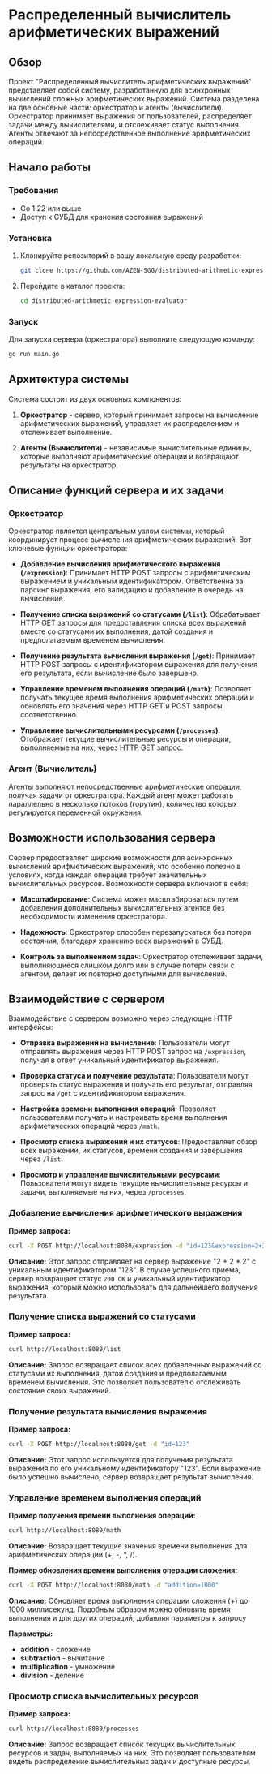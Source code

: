 # Распределенный вычислитель арифметических выражений

## Обзор

Проект "Распределенный вычислитель арифметических выражений" представляет собой систему, разработанную для асинхронных вычислений сложных арифметических выражений. Система разделена на две основные части: оркестратор и агенты (вычислители). Оркестратор принимает выражения от пользователей, распределяет задачи между вычислителями, и отслеживает статус выполнения. Агенты отвечают за непосредственное выполнение арифметических операций.

## Начало работы

### Требования

- Go 1.22 или выше
- Доступ к СУБД для хранения состояния выражений

### Установка

1. Клонируйте репозиторий в вашу локальную среду разработки:
    ```bash
    git clone https://github.com/AZEN-SGG/distributed-arithmetic-expression-evaluator.git
    ```
2. Перейдите в каталог проекта:
    ```bash
    cd distributed-arithmetic-expression-evaluator
    ```

### Запуск

Для запуска сервера (оркестратора) выполните следующую команду:
```bash
go run main.go
```

## Архитектура системы

Система состоит из двух основных компонентов:

1. **Оркестратор** - сервер, который принимает запросы на вычисление арифметических выражений, управляет их распределением и отслеживает выполнение.

2. **Агенты (Вычислители)** - независимые вычислительные единицы, которые выполняют арифметические операции и возвращают результаты на оркестратор.

## Описание функций сервера и их задачи

### Оркестратор

Оркестратор является центральным узлом системы, который координирует процесс вычисления арифметических выражений. Вот ключевые функции оркестратора:

- **Добавление вычисления арифметического выражения (`/expression`)**: Принимает HTTP POST запросы с арифметическим выражением и уникальным идентификатором. Ответственна за парсинг выражения, его валидацию и добавление в очередь на вычисление.

- **Получение списка выражений со статусами (`/list`)**: Обрабатывает HTTP GET запросы для предоставления списка всех выражений вместе со статусами их выполнения, датой создания и предполагаемым временем вычисления.

- **Получение результата вычисления выражения (`/get`)**: Принимает HTTP POST запросы с идентификатором выражения для получения его результата, если вычисление было завершено.

- **Управление временем выполнения операций (`/math`)**: Позволяет получать текущее время выполнения арифметических операций и обновлять его значения через HTTP GET и POST запросы соответственно.

- **Управление вычислительными ресурсами (`/processes`)**: Отображает текущие вычислительные ресурсы и операции, выполняемые на них, через HTTP GET запрос.

### Агент (Вычислитель)

Агенты выполняют непосредственные арифметические операции, получая задачи от оркестратора. Каждый агент может работать параллельно в несколько потоков (горутин), количество которых регулируется переменной окружения.

## Возможности использования сервера

Сервер предоставляет широкие возможности для асинхронных вычислений арифметических выражений, что особенно полезно в условиях, когда каждая операция требует значительных вычислительных ресурсов. Возможности сервера включают в себя:

- **Масштабирование**: Система может масштабироваться путем добавления дополнительных вычислительных агентов без необходимости изменения оркестратора.

- **Надежность**: Оркестратор способен перезапускаться без потери состояния, благодаря хранению всех выражений в СУБД.

- **Контроль за выполнением задач**: Оркестратор отслеживает задачи, выполняющиеся слишком долго или в случае потери связи с агентом, делает их повторно доступными для вычислений.

## Взаимодействие с сервером

Взаимодействие с сервером возможно через следующие HTTP интерфейсы:

- **Отправка выражений на вычисление**: Пользователи могут отправлять выражения через HTTP POST запрос на `/expression`, получая в ответ уникальный идентификатор выражения.

- **Проверка статуса и получение результата**: Пользователи могут проверять статус выражения и получать его результат, отправляя запрос на `/get` с идентификатором выражения.

- **Настройка времени выполнения операций**: Позволяет пользователям получать и настраивать время выполнения арифметических операций через `/math`.

- **Просмотр списка выражений и их статусов**: Предоставляет обзор всех выражений, их статусов, времени создания и завершения через `/list`.

- **Просмотр и управление вычислительными ресурсами**: Пользователи могут видеть текущие вычислительные ресурсы и задачи, выполняемые на них, через `/processes`.

### Добавление вычисления арифметического выражения

**Пример запроса:**
```bash
curl -X POST http://localhost:8080/expression -d "id=123&expression=2+2*2"
```
**Описание:** Этот запрос отправляет на сервер выражение "2 + 2 * 2" с уникальным идентификатором "123". В случае успешного приема, сервер возвращает статус `200 OK` и уникальный идентификатор выражения, который можно использовать для дальнейшего получения результата.

### Получение списка выражений со статусами

**Пример запроса:**
```bash
curl http://localhost:8080/list
```
**Описание:** Запрос возвращает список всех добавленных выражений со статусами их выполнения, датой создания и предполагаемым временем вычисления. Это позволяет пользователю отслеживать состояние своих выражений.

### Получение результата вычисления выражения

**Пример запроса:**
```bash
curl -X POST http://localhost:8080/get -d "id=123"
```
**Описание:** Этот запрос используется для получения результата выражения по его уникальному идентификатору "123". Если выражение было успешно вычислено, сервер возвращает результат вычисления.

### Управление временем выполнения операций

**Пример получения времени выполнения операций:**
```bash
curl http://localhost:8080/math
```
**Описание:** Возвращает текущие значения времени выполнения для арифметических операций (+, -, *, /).

**Пример обновления времени выполнения операции сложения:**
```bash
curl -X POST http://localhost:8080/math -d "addition=1000"
```
**Описание:** Обновляет время выполнения операции сложения (+) до 1000 миллисекунд. Подобным образом можно обновить время выполнения и для других операций, добавляя параметры к запросу

**Параметры:**
- **addition** - сложение
- **subtraction** - вычитание
- **multiplication** - умножение
- **division** - деление

### Просмотр списка вычислительных ресурсов

**Пример запроса:**
```bash
curl http://localhost:8080/processes
```
**Описание:** Запрос возвращает список текущих вычислительных ресурсов и задач, выполняемых на них. Это позволяет пользователям видеть распределение вычислительных задач и доступные ресурсы.
